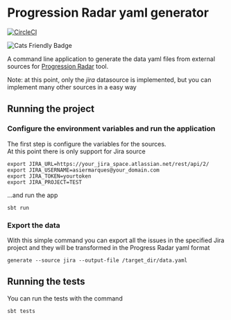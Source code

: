# Progression Radar yaml generator

[![CircleCI](https://circleci.com/gh/asiermarques/progression-radar-yaml-generator.svg?style=svg)](https://circleci.com/gh/asiermarques/progression-radar-yaml-generator)  

![Cats Friendly Badge](https://typelevel.org/cats/img/cats-badge-tiny.png) 

A command line application to generate the data yaml files from external sources for [Progression Radar](https://github.com/asiermarques/progression-radar) tool.

Note: at this point, only the *jira* datasource is implemented, but you can implement many other sources in a easy way

## Running the project

### Configure the environment variables and run the application

The first step is configure the variables for the sources.  
At this point there is only support for Jira source  

```
export JIRA_URL=https://your_jira_space.atlassian.net/rest/api/2/
export JIRA_USERNAME=asiermarques@your_domain.com
export JIRA_TOKEN=yourtoken
export JIRA_PROJECT=TEST
```

...and run the app

```
sbt run
```

### Export the data

With this simple command you can export all the issues in the specified Jira project and they will be transformed in the Progress Radar yaml format
```
generate --source jira --output-file /target_dir/data.yaml
```

## Running the tests

You can run the tests with the command

```
sbt tests
```